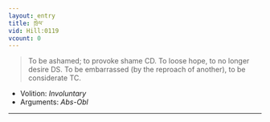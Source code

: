 ```yaml
---
layout: entry
title: ཁྲེལ་
vid: Hill:0119
vcount: 0
---
```

> To be ashamed; to provoke shame CD\. To loose hope, to no longer desire DS\. To be embarrassed (by the reproach of another), to be considerate TC\.

* Volition: _Involuntary_
* Arguments: _Abs-Obl_

---

